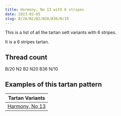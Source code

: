 ```yaml
---
title: Harmony, No 13 with 6 stripes
date: 2023-02-05
slug: B/20/N2/B2/N20/B36/N/10
---
```

This is a list of all the tartan sett variants with 6 stripes.

It is a 6 stripes tartan.


## Thread count
B/20 N2 B2 N20 B36 N/10

## Examples of this tartan pattern

| Tartan Variants |
|---------------|
| [Harmony, No 13](/variants/b/20/n2/b2/n20/b36/n/10-b5480b0-n808080)||
